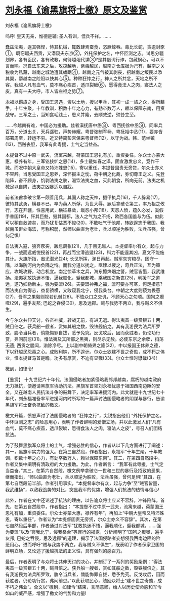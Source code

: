 # [刘永福《谕黑旗将士檄》原文及鉴赏](https://www.vrrw.net/wx/10344.html)

刘永福《谕黑旗将士檄》

呜呼! 皇天无亲，惟德是辅; 圣人有训，佳兵不祥。……

蠢兹法夷，逞其强悍，恃其机械，辄敢肆焉蚕食，恣厥鲸吞。毒比长蛇，贪逾封豕①。既窃踞夫西贡，又潜窥夫东京②，外托保护之名，中怀叵测之志。试思分疆划界，各有臣民，各有政教，何待越俎代谋③?是其借词行诈，包藏祸心，可以不言而喻。况自法东来之后，攻掠越地，荼毒越民，越南之仓库据为己有，越南之关税收为私藏，越南之城池遭其蟠踞④，越南之元气被其剥丧，招越南之叛民以添其翼，隳越南之险阻以快其心⑤。种种狂悖之行，神人之所共忿，天地之所不容。我越人凡有血气，莫不痛心疾首，透爪裂眦⑥，愿得食法人之肉，寝法人之皮，真有一夫大呼，市人皆左袒之势⑦。

永福以羁旅之身，受国王恩遇，资以土地，授以甲兵，其初一成一旅之众，得所藉手，十年生聚，十年教训，积数十年之心力，有劲卒数万人，赖以保障东南，用资战守。三军之士，当知食毛践土，恩义并隆，去顺效逆，殃咎立至。

……今越南有难，中国必为援助。兹者滇抚唐中丞⑧、粤西抚徐中丞⑨，同率兵百万，分道出关，天兵遥驻，声势赫耀。粤督张制军⑩、粤抚裕中丞(11)，要亦皆部署周至，转运不穷。近又特简彭宫保来粤督师(12)，以守为战。韩、范坐镇(13)，西贼丧胆，我军有此粤援，士气定当益奋。

本提督不过中原一武夫，流寓来越，荷蒙国王恩礼有加，重资委任。尔众士亦蒙大惠，禄养有年，三军铭挟纩之恩(14)，多士戴如春之泽，固宜激发忠义，竞作干城。而况中朝大皇帝又特沛殊恩(15)，寄以重任，本提督固责无旁贷，尔众士亦义不容辞。当思受国王之恩养，深怀报主之忱，荷中朝之化裁，弥切尊王之义。先登陷阵，奋不顾身，饥剥法夷之肤，渴饮法夷之血，灭此朝食，所向无前。法夷之机械足以自阱，法夷之凶暴适以自戕。

前者法酋拿破仑第一颇善用兵，其国人称之天神，擐甲执兵(16)，千人辟易(17)，彼恃其武勇，横暴不已，卒为英人所俘，为世大辱。厥后拿破仑第三，率乃祖之攸行，志在开疆，性喜用武，横征暴敛，戢怨小邦(18)，天怨人愤，蕴久必发，奚假手普国(19)，歼其巨魁，毁其国都，法人之气为之不扬，欧西各国羞与为伍。似此可以稍自敛迹矣，而乃犹复怙恶不悛(20)，不敢吐气于他邦，转欲逞志于我国。我越南虽僻处海滨，号称积弱，然师以曲直为老壮，兵以顺逆为胜败，法兵虽强，曾何足惧!

自法夷入寇，狼奔豕突，跋扈鸱张(21)，几于目无越人。本提督率尔有众，起与力争，一战而远威悦授首(22)，再战而宝滑逃遁(23)，科力不能逞其凶，夏文不能施其计。大旗所指，蚩尤潜光(24); 长戈所挥，渊日再起。贼军矢穷粮尽，困守一隅，以海防河内为负隅之恃。而我分道以扰之，亟肄以疲之，奇兵正法，互为策应，攻城攻野，动合机宜。南定惊草木之兵，海东懔烽烟之警，贼官皆墨，我武维扬。法夷犹敢执迷不悟，逼我顺化，蹙我都城，乘我国之新丧(25)，利援军之道远，遂乃抑勒新主，强为要盟(26)。夫要盟神弗之福，盟可要亦可寒，何足措意?而法夷自为得志，益复骄横，又敢窥我北宁，侵我桑台。中朝之大度则藐为畏葸(27)，吾军之果毅则视若仇雠(28)。不恤众口之交讥，不顾天心之勿顺。国狗之瘈噬(29)，遍乎友邦; 巴蛇之吞侵(30)，思及远郡。贼与我势不两立，我与贼义不俱生。

今与尔众共伸天讨，各奋神威，转战无前，有进无退。得法夷首一级赏银五十两，贼目倍之。获兵船一艘者，赏如其船之数，毁铁舰倍之。其有我游民为法兵所罗致，胁令当兵者，倘能悔罪自拔，悉予免究。反戈攻后，因而获胜者，仍论功行赏，弗问前愆(31)。惟法夷及其所部之黑夷，则尽杀无赦。必使东京之余孽，扫荡无遗; 西贡之腥闻，湔除净尽。上以副中朝倚畀之隆(32)，中以报国王休养之德，下以舒越民怨毒之心。成败利钝，所不遑计。尔众士欲建不世之奇勋，成不朽之伟业，惟本提督马首是瞻。功多有厚赏，不迪有显戮(33)。尔众士惟时懋哉(34)!

檄到，如律令!



【鉴赏】 十九世纪六十年代，法国侵略者加紧侵略我邻邦越南，腐朽的越南政府无力抵抗，便邀请黑旗军协助抗法。黑旗军首领刘永福忧患于祖国西南边陲的安全，又在越南人民抗法斗争的鼓舞下，决定率军进援河内。此文就是十九世纪七十年代，刘永福准备率军进援河内时所写的一篇声讨法国侵略者的阴谋与暴行，告谕黑旗军将士奋勇抗敌的檄文。

檄文开篇，愤怒声讨了法国侵略者的 “狂悖之行”，尖锐指出他们 “外托保护之名，中怀叵测之志” 的险恶用心，表明了作者鲜明的爱憎立场，并以此激发人们“凡有血气，莫不痛心疾首，透爪裂眦，愿得食法人之肉，寝法人之皮”，号召人们团结抗法。

为了鼓舞黑旗军众将士的士气，增强必胜的信心，作者从以下几方面进行了阐述：其一，黑旗军实力的强大。在第三自然段，作者指出，永福军“十年生聚，十年教训，积数十年之心力，有劲卒数万人，赖以保障东南”。其二，在第四自然段中，作者又集中阐明有清政府的大力援助。为此，作者断言： “我军有此粤援，士气定当益奋。”其三，在第六自然段，檄文例举拿破仑一世和三世的暴行及招致的恶果，继而指出，“师以曲直为老壮，兵以顺逆为胜败，法兵虽强，曾何足惧!”其四，在第七自然段前半部，作者引用事实，“本提督率尔有众，起与力争”至“贼官皆墨，我武维扬”，以敌我战势的对比，突显我军的优势，增强人们抗法的热情与信心!

此外，作者在文中还论述了抗法的理由，以告谕众将士应义不容辞，冲锋陷阵。首先，在第五自然段中，作者指出： “本提督不过中原一武夫，流寓来越，荷蒙国王恩礼有加，重资委任。尔众士亦蒙大惠，禄养有年”，再加上“中朝大皇帝又特沛殊恩，寄以重任”，作者认为“本提督固责无旁贷，尔众士亦义不容辞”。其次，在第七自然段后半部，作者通过对法军“犹敢执迷不悟，逼我顺化，蹙我都城，……强为要盟”以及“窥我北宁，侵我桑台”等罪行的揭露，分析阐明了“国狗之瘈噬，遍乎友邦; 巴蛇之吞侵，思及远郡”的道理，揭示了法国侵略者妄想侵我西南边陲的险恶用心，进而呼吁“贼与我势不两立，我与贼义不俱生”，既表明了作者保家卫国的鲜明立场，又论述了援越抗法的正义性，具有强烈的感召力。

最后，作者表明了与众将士共伸天讨的决心，并制订了一系列的奖励条例：“得法夷首一级赏银五十两，贼目倍之。获兵船一艘者，赏如其船之数，毁铁舰倍之。其有我游民为法兵所罗致，胁令当兵者，倘能悔罪自拔，悉予免究。反戈攻后，因而获胜者，仍论功行赏，弗问前愆。”以此获取民心，勉励众将士“建不世之奇勋，成不朽之伟业”。全文以“檄到，如律令”结束，言简意赅，给人以历史使命感和军令如山的威严感，增强了檄文的气势和力量!

